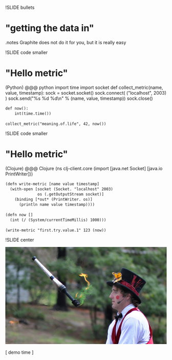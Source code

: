!SLIDE bullets
# "getting the data in" #

.notes Graphite does not do it for you, but it is really easy

!SLIDE code smaller
# "Hello metric" #
(Python)
    @@@ python
    import time
    import socket
    def collect_metric(name, value, timestamp):
        sock = socket.socket()
        sock.connect( ("localhost", 2003) )
        sock.send("%s %d %d\n" % (name, value, timestamp))
        sock.close()

    def now():
        int(time.time())

    collect_metric("meaning.of.life", 42, now())

!SLIDE code smaller
# "Hello metric" #
(Clojure)
    @@@ Clojure
    (ns clj-client.core
      (import [java.net Socket]
              [java.io PrintWriter]))

    (defn write-metric [name value timestamp]
      (with-open [socket (Socket. "localhost" 2003)
                  os (.getOutputStream socket)]
        (binding [*out* (PrintWriter. os)]
          (println name value timestamp))))

    (defn now []
      (int (/ (System/currentTimeMillis) 1000)))

    (write-metric "first.try.value.1" 123 (now))

!SLIDE center

![demo time](juggling_fire.jpg)

[ demo time ]

